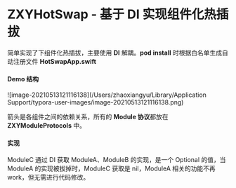 # ZXYHotSwap - 基于 DI 实现组件化热插拔

简单实现了下组件化热插拔，主要使用 **DI** 解耦。**pod install** 时根据白名单生成自动注册文件 **HotSwapApp.swift**

#### Demo 结构

![image-20210513121116138](/Users/zhaoxiangyu/Library/Application Support/typora-user-images/image-20210513121116138.png)

箭头是各组件之间的依赖关系，所有的 **Module 协议**都放在 **ZXYModuleProtocols** 中。

#### 实现

ModuleC 通过 DI 获取 ModuleA、ModuleB 的实现，是一个 Optional 的值，当 ModuleA 的实现被拔掉时，ModuleC 获取是 nil，ModuleA 相关的功能不再 work，但无需进行代码修改。